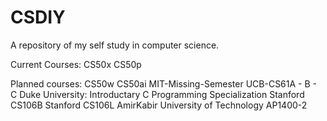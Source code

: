 # CSDIY
A repository of my self study in computer science.

Current Courses: 
CS50x
CS50p

Planned courses:
CS50w
CS50ai
MIT-Missing-Semester
UCB-CS61A - B - C
Duke University: Introductary C Programming Specialization
Stanford CS106B
Stanford CS106L
AmirKabir University of Technology AP1400-2
